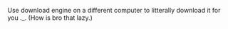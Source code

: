 Use download engine on a different computer to litterally download it for you ._.
(How is bro that lazy.)
